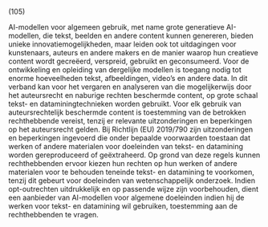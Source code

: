 (105)

AI-modellen voor algemeen gebruik, met name grote generatieve AI-modellen, die tekst, beelden en andere content kunnen genereren, bieden unieke innovatiemogelijkheden, maar leiden ook tot uitdagingen voor kunstenaars, auteurs en andere makers en de manier waarop hun creatieve content wordt gecreëerd, verspreid, gebruikt en geconsumeerd. Voor de ontwikkeling en opleiding van dergelijke modellen is toegang nodig tot enorme hoeveelheden tekst, afbeeldingen, video’s en andere data. In dit verband kan voor het vergaren en analyseren van die mogelijkerwijs door het auteursrecht en naburige rechten beschermde content, op grote schaal tekst- en dataminingtechnieken worden gebruikt. Voor elk gebruik van auteursrechtelijk beschermde content is toestemming van de betrokken rechthebbende vereist, tenzij er relevante uitzonderingen en beperkingen op het auteursrecht gelden. Bij Richtlijn (EU) 2019/790 zijn uitzonderingen en beperkingen ingevoerd die onder bepaalde voorwaarden toestaan dat werken of andere materialen voor doeleinden van tekst- en datamining worden gereproduceerd of geëxtraheerd. Op grond van deze regels kunnen rechthebbenden ervoor kiezen hun rechten op hun werken of andere materialen voor te behouden teneinde tekst- en datamining te voorkomen, tenzij dit gebeurt voor doeleinden van wetenschappelijk onderzoek. Indien opt-outrechten uitdrukkelijk en op passende wijze zijn voorbehouden, dient een aanbieder van AI-modellen voor algemene doeleinden indien hij de werken voor tekst- en datamining wil gebruiken, toestemming aan de rechthebbenden te vragen.